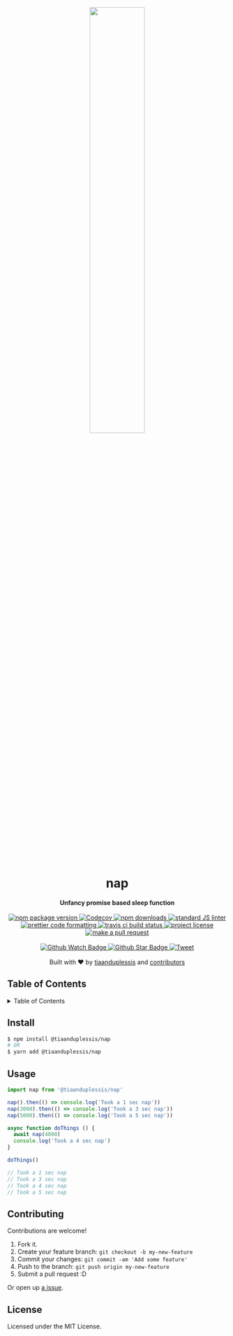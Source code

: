 
<div align="center">
  <img width="50%" src="https://www.askideas.com/media/36/You-Will-Go-To-Sleep-Or-I-Will-Put-To-Sleep-Funny-Meme-Image.jpg" alt=""/>
</div>
<h1 align="center">nap</h1>
<div align="center">
  <strong>Unfancy promise based sleep function</strong>
</div>
<br>
<div align="center">
  <a href="https://npmjs.org/package/@tiaanduplessis/nap">
    <img src="https://img.shields.io/npm/v/@tiaanduplessis/nap.svg?style=flat-square" alt="npm package version" />
  </a>
  <a href="https://codecov.io/gh/tiaanduplessis/nap">
  <img src="https://codecov.io/gh/tiaanduplessis/nap/branch/master/graph/badge.svg" alt="Codecov" />
</a>
  <a href="https://npmjs.org/package/@tiaanduplessis/nap">
  <img src="https://img.shields.io/npm/dm/@tiaanduplessis/nap.svg?style=flat-square" alt="npm downloads" />
  </a>
  <a href="https://github.com/feross/standard">
    <img src="https://img.shields.io/badge/code%20style-standard-brightgreen.svg?style=flat-square" alt="standard JS linter" />
  </a>
  <a href="https://github.com/prettier/prettier">
    <img src="https://img.shields.io/badge/styled_with-prettier-ff69b4.svg?style=flat-square" alt="prettier code formatting" />
  </a>
  <a href="https://travis-ci.org/tiaanduplessis/nap">
    <img src="https://img.shields.io/travis/tiaanduplessis/nap.svg?style=flat-square" alt="travis ci build status" />
  </a>
  <a href="https://github.com/tiaanduplessis/nap/blob/master/LICENSE">
    <img src="https://img.shields.io/npm/l/@tiaanduplessis/nap.svg?style=flat-square" alt="project license" />
  </a>
  <a href="http://makeapullrequest.com">
    <img src="https://img.shields.io/badge/PRs-welcome-brightgreen.svg?style=flat-square" alt="make a pull request" />
  </a>
</div>
<br>
<div align="center">
  <a href="https://github.com/tiaanduplessis/nap/watchers">
    <img src="https://img.shields.io/github/watchers/tiaanduplessis/nap.svg?style=social" alt="Github Watch Badge" />
  </a>
  <a href="https://github.com/tiaanduplessis/nap/stargazers">
    <img src="https://img.shields.io/github/stars/tiaanduplessis/nap.svg?style=social" alt="Github Star Badge" />
  </a>
  <a href="https://twitter.com/intent/tweet?text=Check%20out%20nap!%20https://github.com/tiaanduplessis/nap%20%F0%9F%91%8D">
    <img src="https://img.shields.io/twitter/url/https/github.com/tiaanduplessis/nap.svg?style=social" alt="Tweet" />
  </a>
</div>
<br>
<div align="center">
  Built with ❤︎ by <a href="https://github.com/tiaanduplessis">tiaanduplessis</a> and <a href="https://github.com/tiaanduplessis/nap/contributors">contributors</a>
</div>

<h2>Table of Contents</h2>
<details>
  <summary>Table of Contents</summary>
  <li><a href="#install">Install</a></li>
  <li><a href="#usage">Usage</a></li>
  <li><a href="#contribute">Contribute</a></li>
  <li><a href="#license">License</a></li>
</details>

## Install

```sh
$ npm install @tiaanduplessis/nap
# OR
$ yarn add @tiaanduplessis/nap
```

## Usage

```js
import nap from '@tiaanduplessis/nap'

nap().then(() => console.log('Took a 1 sec nap'))
nap(3000).then(() => console.log('Took a 3 sec nap'))
nap(5000).then(() => console.log('Took a 5 sec nap'))

async function doThings () {
  await nap(4000)
  console.log('Took a 4 sec nap')
}

doThings()

// Took a 1 sec nap
// Took a 3 sec nap
// Took a 4 sec nap
// Took a 5 sec nap
```

## Contributing

Contributions are welcome!

1. Fork it.
2. Create your feature branch: `git checkout -b my-new-feature`
3. Commit your changes: `git commit -am 'Add some feature'`
4. Push to the branch: `git push origin my-new-feature`
5. Submit a pull request :D

Or open up [a issue](https://github.com/tiaanduplessis/nap/issues).

## License

Licensed under the MIT License.
